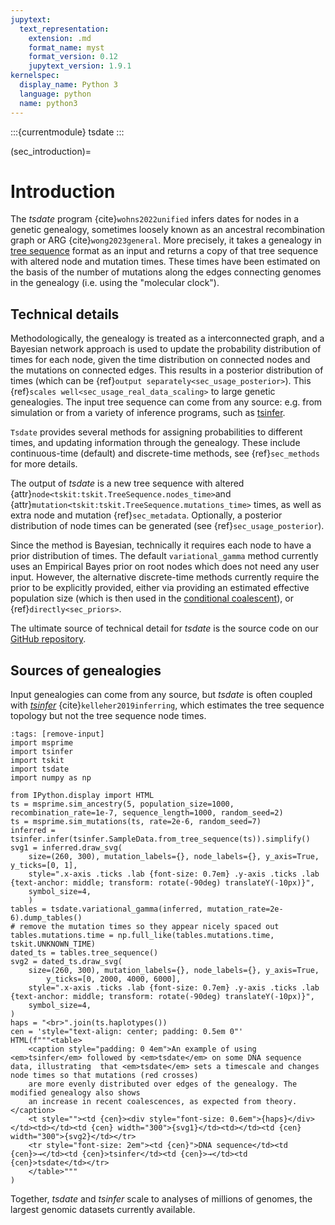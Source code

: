 ```yaml
---
jupytext:
  text_representation:
    extension: .md
    format_name: myst
    format_version: 0.12
    jupytext_version: 1.9.1
kernelspec:
  display_name: Python 3
  language: python
  name: python3
---
```


:::{currentmodule} tsdate
:::

(sec_introduction)=

# Introduction

The _tsdate_ program {cite}`wohns2022unified` infers dates for nodes in a
genetic genealogy, sometimes loosely known as an ancestral recombination graph
or ARG {cite}`wong2023general`. More precisely, it takes a genealogy in 
[tree sequence](https://tskit.dev/tutorials/what_is.html) format as an input
and returns a copy of that tree sequence with altered node and mutation times. These
times have been estimated on the basis of the number of mutations
along the edges connecting genomes in the genealogy (i.e. using the "molecular clock").

## Technical details

Methodologically, the genealogy is treated as a interconnected graph, and a
Bayesian network approach is used to update the probability distribution
of times for each node, given the time distribution on connected nodes and
the mutations on connected edges. This results in a posterior distribution of
times (which can be {ref}`output separately<sec_usage_posterior>`). This
{ref}`scales well<sec_usage_real_data_scaling>` to large genetic genealogies.
The input tree sequence can come from any source: e.g. from simulation or from
a variety of inference programs, such as [tsinfer](https://tskit.dev/).

`Tsdate` provides several methods for assigning probabilities to different times,
and updating information through the genealogy. These include continuous-time
(default) and discrete-time methods, see {ref}`sec_methods` for more details.

The output of _tsdate_ is a new tree sequence with altered
{attr}`node<tskit:tskit.TreeSequence.nodes_time>`and
{attr}`mutation<tskit:tskit.TreeSequence.mutations_time>` times,
as well as extra node and mutation {ref}`sec_metadata`.
Optionally, a posterior distribution of node times can be generated
(see {ref}`sec_usage_posterior`).

Since the method is Bayesian, technically it requires each node to have a
prior distribution of times. The default `variational_gamma` method currently
uses an Empirical Bayes prior on root nodes which does not need any user input. However,
the alternative discrete-time methods currently require
the prior to be explicitly provided, either via providing an estimated
effective population size (which is then used in the
[conditional coalescent](http://dx.doi.org/10.1006/tpbi.1998.1411)), or
{ref}`directly<sec_priors>`. 

The ultimate source of technical detail for _tsdate_ is the source code on our
[GitHub repository](http://github.com/tskit-dev/tsdate).

## Sources of genealogies

Input genealogies can come from any source,
but _tsdate_ is often coupled with [_tsinfer_](https://tskit.dev/software/tsinfer.html)
{cite}`kelleher2019inferring`, which estimates the tree sequence topology but
not the tree sequence node times.

```{code-cell} ipython3
:tags: [remove-input]
import msprime
import tsinfer
import tskit
import tsdate
import numpy as np

from IPython.display import HTML
ts = msprime.sim_ancestry(5, population_size=1000, recombination_rate=1e-7, sequence_length=1000, random_seed=2)
ts = msprime.sim_mutations(ts, rate=2e-6, random_seed=7)
inferred = tsinfer.infer(tsinfer.SampleData.from_tree_sequence(ts)).simplify()
svg1 = inferred.draw_svg(
    size=(260, 300), mutation_labels={}, node_labels={}, y_axis=True, y_ticks=[0, 1],
    style=".x-axis .ticks .lab {font-size: 0.7em} .y-axis .ticks .lab {text-anchor: middle; transform: rotate(-90deg) translateY(-10px)}",
    symbol_size=4,
    )
tables = tsdate.variational_gamma(inferred, mutation_rate=2e-6).dump_tables()
# remove the mutation times so they appear nicely spaced out
tables.mutations.time = np.full_like(tables.mutations.time, tskit.UNKNOWN_TIME)
dated_ts = tables.tree_sequence()
svg2 = dated_ts.draw_svg(
    size=(260, 300), mutation_labels={}, node_labels={}, y_axis=True,
        y_ticks=[0, 2000, 4000, 6000],
    style=".x-axis .ticks .lab {font-size: 0.7em} .y-axis .ticks .lab {text-anchor: middle; transform: rotate(-90deg) translateY(-10px)}",
    symbol_size=4,
)
haps = "<br>".join(ts.haplotypes())
cen = 'style="text-align: center; padding: 0.5em 0"'
HTML(f"""<table>
    <caption style="padding: 0 4em">An example of using <em>tsinfer</em> followed by <em>tsdate</em> on some DNA sequence data, illustrating  that <em>tsdate</em> sets a timescale and changes node times so that mutations (red crosses)
    are more evenly distributed over edges of the genealogy. The modified genealogy also shows
    an increase in recent coalescences, as expected from theory.</caption>
    <t style=""><td {cen}><div style="font-size: 0.6em">{haps}</div></td><td></td><td {cen} width="300">{svg1}</td><td></td><td {cen} width="300">{svg2}</td></tr>
    <tr style="font-size: 2em"><td {cen}">DNA sequence</td><td {cen}>→</td><td {cen}>tsinfer</td><td {cen}>→</td><td {cen}>tsdate</td></tr>
    </table>"""
)
```

Together, _tsdate_ and  _tsinfer_ scale to analyses of millions of genomes, the largest genomic datasets currently available.
